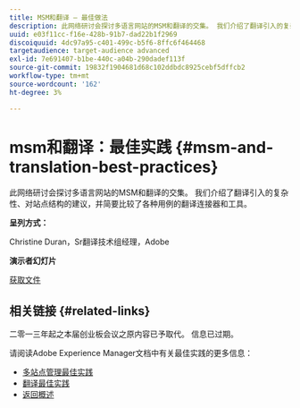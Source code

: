 ```yaml
---
title: MSM和翻译 — 最佳做法
description: 此网络研讨会探讨多语言网站的MSM和翻译的交集。 我们介绍了翻译引入的复杂性、对站点结构的建议，并简要比较了各种用例的翻译连接器和工具。
uuid: e03f11cc-f16e-428b-91b7-dad22b1f2969
discoiquuid: 4dc97a95-c401-499c-b5f6-8ffc6f464468
targetaudience: target-audience advanced
exl-id: 7e691407-b1be-440c-a04b-290dadef113f
source-git-commit: 19832f1904681d68c102ddbdc8925cebf5dffcb2
workflow-type: tm+mt
source-wordcount: '162'
ht-degree: 3%

---
```


# msm和翻译：最佳实践 {#msm-and-translation-best-practices}

此网络研讨会探讨多语言网站的MSM和翻译的交集。 我们介绍了翻译引入的复杂性、对站点结构的建议，并简要比较了各种用例的翻译连接器和工具。

**呈列方式：**

Christine Duran，Sr翻译技术组经理，Adobe

**演示者幻灯片**

[获取文件](assets/20130731-adobe-msm-and-translation-best-practices.pdf)

## 相关链接 {#related-links}

二零一三年起之本届创业板会议之原内容已予取代。 信息已过期。

请阅读Adobe Experience Manager文档中有关最佳实践的更多信息：

* [多站点管理最佳实践](https://docs.adobe.com/docs/en/aem/6-1/administer/sites/msm/msm-bp.html)
* [翻译最佳实践](https://docs.adobe.com/docs/en/aem/6-1/administer/sites/translation/tc-bp.html)
* [返回概述](https://helpx.adobe.com/experience-manager/kt/eseminars/gems/aem-index.html)
